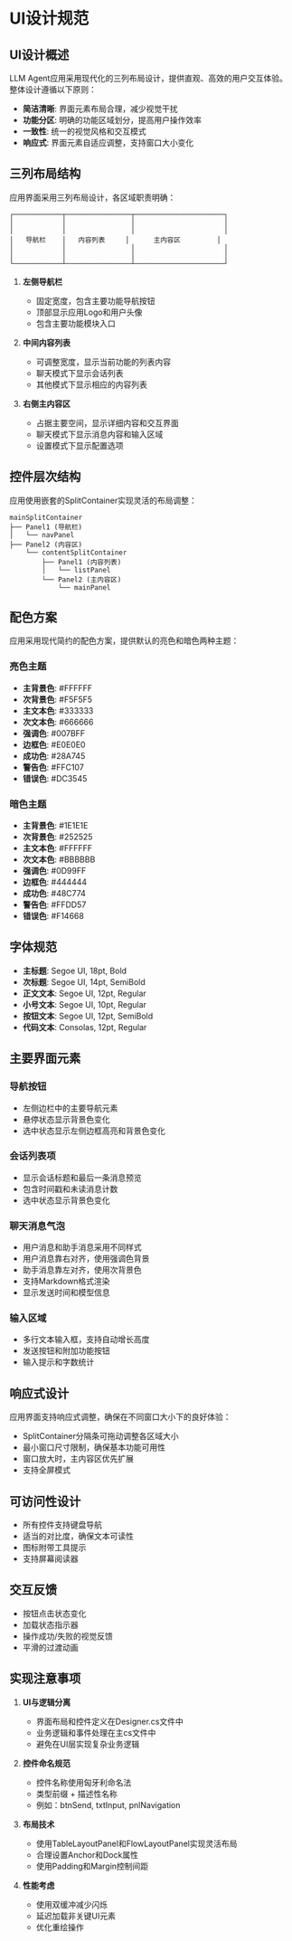 # UI设计规范

## UI设计概述

LLM Agent应用采用现代化的三列布局设计，提供直观、高效的用户交互体验。整体设计遵循以下原则：

- **简洁清晰**: 界面元素布局合理，减少视觉干扰
- **功能分区**: 明确的功能区域划分，提高用户操作效率
- **一致性**: 统一的视觉风格和交互模式
- **响应式**: 界面元素自适应调整，支持窗口大小变化

## 三列布局结构

应用界面采用三列布局设计，各区域职责明确：

```
┌────────────┬────────────────┬──────────────────────┐
│            │                │                      │
│            │                │                      │
│   导航栏    │   内容列表     │      主内容区         │
│            │                │                      │
│            │                │                      │
└────────────┴────────────────┴──────────────────────┘
```

1. **左侧导航栏**
   - 固定宽度，包含主要功能导航按钮
   - 顶部显示应用Logo和用户头像
   - 包含主要功能模块入口

2. **中间内容列表**
   - 可调整宽度，显示当前功能的列表内容
   - 聊天模式下显示会话列表
   - 其他模式下显示相应的内容列表

3. **右侧主内容区**
   - 占据主要空间，显示详细内容和交互界面
   - 聊天模式下显示消息内容和输入区域
   - 设置模式下显示配置选项

## 控件层次结构

应用使用嵌套的SplitContainer实现灵活的布局调整：

```
mainSplitContainer
├── Panel1 (导航栏)
│   └── navPanel
├── Panel2 (内容区)
    └── contentSplitContainer
        ├── Panel1 (内容列表)
        │   └── listPanel
        └── Panel2 (主内容区)
            └── mainPanel
```

## 配色方案

应用采用现代简约的配色方案，提供默认的亮色和暗色两种主题：

### 亮色主题
- **主背景色**: #FFFFFF
- **次背景色**: #F5F5F5
- **主文本色**: #333333
- **次文本色**: #666666
- **强调色**: #007BFF
- **边框色**: #E0E0E0
- **成功色**: #28A745
- **警告色**: #FFC107
- **错误色**: #DC3545

### 暗色主题
- **主背景色**: #1E1E1E
- **次背景色**: #252525
- **主文本色**: #FFFFFF
- **次文本色**: #BBBBBB
- **强调色**: #0D99FF
- **边框色**: #444444
- **成功色**: #48C774
- **警告色**: #FFDD57
- **错误色**: #F14668

## 字体规范

- **主标题**: Segoe UI, 18pt, Bold
- **次标题**: Segoe UI, 14pt, SemiBold
- **正文文本**: Segoe UI, 12pt, Regular
- **小号文本**: Segoe UI, 10pt, Regular
- **按钮文本**: Segoe UI, 12pt, SemiBold
- **代码文本**: Consolas, 12pt, Regular

## 主要界面元素

### 导航按钮
- 左侧边栏中的主要导航元素
- 悬停状态显示背景色变化
- 选中状态显示左侧边框高亮和背景色变化

### 会话列表项
- 显示会话标题和最后一条消息预览
- 包含时间戳和未读消息计数
- 选中状态显示背景色变化

### 聊天消息气泡
- 用户消息和助手消息采用不同样式
- 用户消息靠右对齐，使用强调色背景
- 助手消息靠左对齐，使用次背景色
- 支持Markdown格式渲染
- 显示发送时间和模型信息

### 输入区域
- 多行文本输入框，支持自动增长高度
- 发送按钮和附加功能按钮
- 输入提示和字数统计

## 响应式设计

应用界面支持响应式调整，确保在不同窗口大小下的良好体验：

- SplitContainer分隔条可拖动调整各区域大小
- 最小窗口尺寸限制，确保基本功能可用性
- 窗口放大时，主内容区优先扩展
- 支持全屏模式

## 可访问性设计

- 所有控件支持键盘导航
- 适当的对比度，确保文本可读性
- 图标附带工具提示
- 支持屏幕阅读器

## 交互反馈

- 按钮点击状态变化
- 加载状态指示器
- 操作成功/失败的视觉反馈
- 平滑的过渡动画

## 实现注意事项

1. **UI与逻辑分离**
   - 界面布局和控件定义在Designer.cs文件中
   - 业务逻辑和事件处理在主cs文件中
   - 避免在UI层实现复杂业务逻辑

2. **控件命名规范**
   - 控件名称使用匈牙利命名法
   - 类型前缀 + 描述性名称
   - 例如：btnSend, txtInput, pnlNavigation

3. **布局技术**
   - 使用TableLayoutPanel和FlowLayoutPanel实现灵活布局
   - 合理设置Anchor和Dock属性
   - 使用Padding和Margin控制间距

4. **性能考虑**
   - 使用双缓冲减少闪烁
   - 延迟加载非关键UI元素
   - 优化重绘操作 
